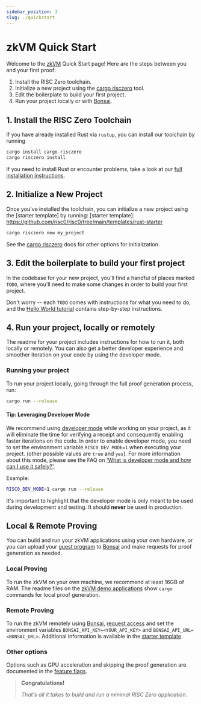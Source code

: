 ```yaml
---
sidebar_position: 3
slug: ./quickstart
---
```


# zkVM Quick Start

Welcome to the [zkVM] Quick Start page! Here are the steps between you and your first proof:

1. Install the RISC Zero toolchain.
2. Initialize a new project using the [cargo risczero] tool.
3. Edit the boilerplate to build your first project.
4. Run your project locally or with [Bonsai].

## 1. Install the RISC Zero Toolchain

If you have already installed Rust via `rustup`, you can install our toolchain by running

```bash
cargo install cargo-risczero
cargo risczero install
```

If you need to install Rust or encounter problems, take a look at our [full installation instructions](install.md).

## 2. Initialize a New Project

Once you've installed the toolchain, you can initialize a new project using the [starter template] by running:
[starter template]: https://github.com/risc0/risc0/tree/main/templates/rust-starter

```bash
cargo risczero new my_project
```

See the [cargo risczero] docs for other options for initialization.

## 3. Edit the boilerplate to build your first project

In the codebase for your new project, you'll find a handful of places marked `TODO`, where you'll need to make some changes in order to build your first project.

Don't worry -- each `TODO` comes with instructions for what you need to do, and the [Hello World tutorial] contains step-by-step instructions.

## 4. Run your project, locally or remotely

The readme for your project includes instructions for how to run it, both locally or remotely. You can also get a better developer experience and smoother iteration on your code by using the developer mode.

### Running your project

To run your project locally, going through the full proof generation process, run:

```bash
cargo run --release
```

#### Tip: Leveraging Developer Mode

We recommend using [developer mode] while working on your project, as it will eliminate the time for verifying a receipt and consequently enabling faster iterations on the code. In order to enable developer mode, you need to set the environment variable `RISC0_DEV_MODE=1` when executing your project. (other possible values are `true` and `yes`). For more information about this mode, please see the FAQ on ['What is developer mode and how can I use it safely?'].

Example:

```bash
RISC0_DEV_MODE=1 cargo run --release
```

It's important to highlight that the developer mode is only meant to be used during development and testing. It should **never** be used in production.

## Local & Remote Proving

You can build and run your zkVM applications using your own hardware, or you can upload your [guest program] to [Bonsai] and make requests for proof generation as needed.

### Local Proving

To run the zkVM on your own machine, we recommend at least 16GB of RAM.
The readme files on the [zkVM demo applications] show `cargo` commands for local proof generation.

### Remote Proving

To run the zkVM remotely using [Bonsai], [request access] and set the environment variables `BONSAI_API_KEY=<YOUR_API_KEY>` and `BONSAI_API_URL=<BONSAI_URL>`.
Additional information is available in the [starter template](https://github.com/risc0/risc0/tree/main/templates/rust-starter#running-proofs-remotely-on-bonsai)

### Other options

Options such as GPU acceleration and skipping the proof generation are documented in the [feature flags].

> **Congratulations!**
>
> _That's all it takes to build and run a minimal RISC Zero application._

[zkVM]: ../zkvm/zkvm_overview.md
[guest program]: ../terminology.md#guest-program
[Bonsai]: ../bonsai/bonsai-overview.md
[install]: ./install.md
[feature flags]: https://github.com/risc0/risc0#feature-flags
[zkVM demo applications]: https://github.com/risc0/risc0/tree/v0.18.0/examples
[cargo risczero]: https://docs.rs/cargo-risczero/*/cargo_risczero
[Hello World tutorial]: https://github.com/risc0/risc0/tree/main/examples/hello-world/tutorial.md
[demo applications]: https://github.com/risc0/risc0/tree/v0.18.0/examples
[Bonsai Quick Start]: ../bonsai/quickstart.md
[request access]: https://bonsai.xyz/apply
['What is developer mode and how can I use it safely?']: ../faq.md#dev-mode
[developer mode]: ../faq.md#dev-mode
